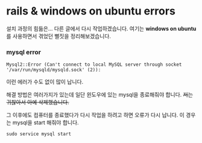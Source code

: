 # rails & windows on ubuntu errors

설치 과정의 힘듦은... 다른 글에서 다시 작업하겠습니다.
여기는 **windows on ubuntu**를 사용하면서 겪었던 뻘짓을 정리해보겠습니다.

### mysql error

```shell
Mysql2::Error (Can't connect to local MySQL server through socket '/var/run/mysqld/mysqld.sock' (2)):
```

이런 에러가 수도 없이 많이 납니다. 

해결 방법은 여러가지가 있는데 일단 윈도우에 있는 mysql을 종료해줘야 합니다. 
~~저는 귀찮아서 아예 삭제했습니다.~~

그 이후에도 컴퓨터를 종료했다가 다시 작업을 하려고 하면 오류가 다시 납니다. 
이 경우는 mysql을 start 해줘야 합니다.

```shell
sudo service mysql start
```

